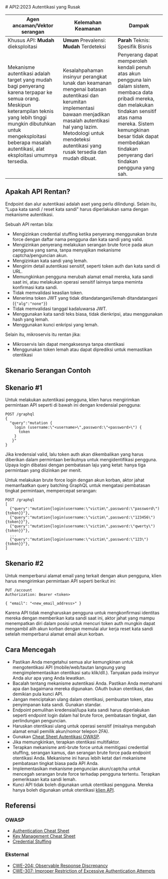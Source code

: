 

<file-attachment-contents filename="0xa2-broken-authentication-id.md">
# API2:2023 Autentikasi yang Rusak  

| Agen ancaman/Vektor serangan | Kelemahan Keamanan | Dampak |
| - | - | - |
| Khusus API: **Mudah** dieksploitasi | **Umum** Prevalensi: **Mudah** Terdeteksi | **Parah** Teknis: Spesifik Bisnis |
| Mekanisme autentikasi adalah target yang mudah bagi penyerang karena terpapar ke semua orang. Meskipun keterampilan teknis yang lebih tinggi mungkin dibutuhkan untuk mengeksploitasi beberapa masalah autentikasi, alat eksploitasi umumnya tersedia. | Kesalahpahaman insinyur perangkat lunak dan keamanan mengenai batasan autentikasi dan kerumitan implementasi bawaan menjadikan masalah autentikasi hal yang lazim. Metodologi untuk mendeteksi autentikasi yang rusak tersedia dan mudah dibuat. | Penyerang dapat memperoleh kendali penuh atas akun pengguna lain dalam sistem, membaca data pribadi mereka, dan melakukan tindakan sensitif atas nama mereka. Sistem kemungkinan besar tidak dapat membedakan tindakan penyerang dari tindakan pengguna yang sah. |

## Apakah API Rentan? 

Endpoint dan alur autentikasi adalah aset yang perlu dilindungi. Selain itu, "Lupa kata sandi / reset kata sandi" harus diperlakukan sama dengan mekanisme autentikasi.

Sebuah API rentan bila:

* Mengizinkan credential stuffing ketika penyerang menggunakan brute force dengan daftar nama pengguna dan kata sandi yang valid. 
* Mengizinkan penyerang melakukan serangan brute force pada akun pengguna yang sama, tanpa menyajikan mekanisme captcha/penguncian akun.
* Mengizinkan kata sandi yang lemah. 
* Mengirim detail autentikasi sensitif, seperti token auth dan kata sandi di URL.
* Memungkinkan pengguna merubah alamat email mereka, kata sandi saat ini, atau melakukan operasi sensitif lainnya tanpa meminta konfirmasi kata sandi.
* Tidak memvalidasi keaslian token.  
* Menerima token JWT yang tidak ditandatangani/lemah ditandatangani (`{"alg":"none"}`)
* Tidak memvalidasi tanggal kadaluwarsa JWT. 
* Menggunakan kata sandi teks biasa, tidak dienkripsi, atau menggunakan hash yang lemah.
* Menggunakan kunci enkripsi yang lemah.

Selain itu, mikroservis itu rentan jika:

* Mikroservis lain dapat mengaksesnya tanpa otentikasi
* Menggunakan token lemah atau dapat diprediksi untuk memastikan otentikasi

## Skenario Serangan Contoh

## Skenario #1

Untuk melakukan autentikasi pengguna, klien harus mengirimkan permintaan API seperti di bawah ini dengan kredensial pengguna:

```
POST /graphql
{
  "query":"mutation {
    login (username:\"<username>\",password:\"<password>\") {
      token
    }
   }"
}
```

Jika kredensial valid, lalu token auth akan dikembalikan yang harus diberikan dalam permintaan berikutnya untuk mengidentifikasi pengguna. Upaya login dibatasi dengan pembatasan laju yang ketat: hanya tiga permintaan yang diizinkan per menit. 

Untuk melakukan brute force login dengan akun korban, aktor jahat memanfaatkan query batching GraphQL untuk mengatasi pembatasan tingkat permintaan, mempercepat serangan:

```
POST /graphql
[
  {"query":"mutation{login(username:\"victim\",password:\"password\"){token}}"},
  {"query":"mutation{login(username:\"victim\",password:\"123456\"){token}}"},
  {"query":"mutation{login(username:\"victim\",password:\"qwerty\"){token}}"},
  ...
  {"query":"mutation{login(username:\"victim\",password:\"123\"){token}}"}, 
]
```

## Skenario #2

Untuk memperbarui alamat email yang terkait dengan akun pengguna, klien harus mengirimkan permintaan API seperti berikut ini:

```
PUT /account
Authorization: Bearer <token>

{ "email": "<new_email_address>" }
```

Karena API tidak mengharuskan pengguna untuk mengkonfirmasi identitas mereka dengan memberikan kata sandi saat ini, aktor jahat yang mampu menempatkan diri dalam posisi untuk mencuri token auth mungkin dapat mengambil alih akun korban dengan memulai alur kerja reset kata sandi setelah memperbarui alamat email akun korban.

## Cara Mencegah

* Pastikan Anda mengetahui semua alur kemungkinan untuk mengotentikasi API (mobile/web/tautan langsung yang mengimplementasikan otentikasi satu klik/dll.). Tanyakan pada insinyur Anda alur apa yang Anda lewatkan.
* Bacalah tentang mekanisme autentikasi Anda. Pastikan Anda memahami apa dan bagaimana mereka digunakan. OAuth bukan otentikasi, dan demikian pula kunci API. 
* Jangan menciptakan ulang dalam otentikasi, pembuatan token, atau penyimpanan kata sandi. Gunakan standar.
* Endpoint pemulihan kredensial/lupa kata sandi harus diperlakukan seperti endpoint login dalam hal brute force, pembatasan tingkat, dan perlindungan penguncian.
* Haruskan otentikasi ulang untuk operasi sensitif (misalnya mengubah alamat email pemilik akun/nomor telepon 2FA). 
* Gunakan [Cheat Sheet Autentikasi OWASP][1].  
* Jika memungkinkan, terapkan otentikasi multifaktor.
* Terapkan mekanisme anti-brute force untuk memitigasi credential stuffing, serangan kamus, dan serangan brute force pada endpoint otentikasi Anda. Mekanisme ini harus lebih ketat dari mekanisme pembatasan tingkat biasa pada API Anda.  
* Implementasikan mekanisme penguncian akun/captcha untuk mencegah serangan brute force terhadap pengguna tertentu. Terapkan pemeriksaan kata sandi lemah.  
* Kunci API tidak boleh digunakan untuk otentikasi pengguna. Mereka hanya boleh digunakan untuk otentikasi [klien API][2].

## Referensi 

### OWASP

* [Authentication Cheat Sheet][1]
* [Key Management Cheat Sheet][4]
* [Credential Stuffing][5]

### Eksternal

* [CWE-204: Observable Response Discrepancy][6]
* [CWE-307: Improper Restriction of Excessive Authentication Attempts][7]

[1]: https://cheatsheetseries.owasp.org/cheatsheets/Authentication_Cheat_Sheet.html
[2]: https://owasp.org/www-project-web-security-testing-guide/latest/4-Web_Application_Security_Testing/04-Authentication_Testing/03-Testing_for_Weak_Lock_Out_Mechanism(OTG-AUTHN-003)
[3]: https://cloud.google.com/endpoints/docs/openapi/when-why-api-key
[4]: https://cheatsheetseries.owasp.org/cheatsheets/Key_Management_Cheat_Sheet.html
[5]: https://owasp.org/www-community/attacks/Credential_stuffing
[6]: https://cwe.mitre.org/data/definitions/204.html
[7]: https://cwe.mitre.org/data/definitions/307.html

